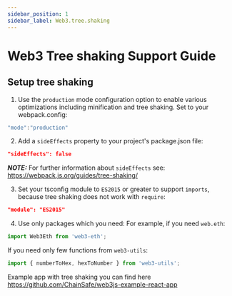 ```yaml
---
sidebar_position: 1
sidebar_label: Web3.tree.shaking
---
```


# Web3 Tree shaking Support Guide

## Setup tree shaking

1. Use the `production` mode configuration option to enable various optimizations including minification and tree shaking. Set to your webpack.config:

```js
"mode":"production"
```

2. Add a `sideEffects` property to your project's package.json file:

```json
"sideEffects": false
```

**_NOTE:_** For further information about `sideEffects` see: https://webpack.js.org/guides/tree-shaking/

3. Set your tsconfig module to `ES2015` or greater to support `imports`, because tree shaking does not work with `require`:

```json
"module": "ES2015"
```

4. Use only packages which you need:
   For example, if you need `web.eth`:

```ts
import Web3Eth from 'web3-eth';
```

If you need only few functions from `web3-utils`:

```ts
import { numberToHex, hexToNumber } from 'web3-utils';
```

Example app with tree shaking you can find here https://github.com/ChainSafe/web3js-example-react-app
